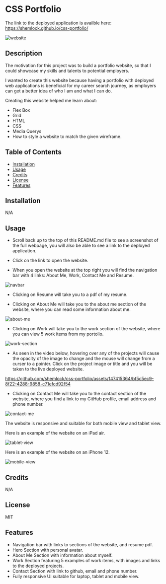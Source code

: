 # CSS Portfolio

The link to the deployed application is availble here: https://shemlock.github.io/css-portfolio/

![website](assets/images/website.png)

## Description

The motivation for this project was to build a portfolio website, so that I could showcase my skills and talents to potential employers.

I wanted to create this website because having a portfolio with deployed web applications is beneficial for my career search journey, as employers can get a better idea of who I am and what I can do. 

  Creating this website helped me learn about: 
  * Flex Box
  * Grid
  * HTML
  * CSS
  * Media Querys
  * How to style a website to match the given wireframe. 

## Table of Contents

- [Installation](#installation)
- [Usage](#usage)
- [Credits](#credits)
- [License](#license)
- [Features](#features)
  
## Installation
N/A

## Usage
* Scroll back up to the top of this README.md file to see a screenshot of the full webpage, you will also be able to see a link to the deployed application.
  
* Click on the link to open the website.
  
* When you open the website at the top right you will find the navigation bar with 4 links: About Me, Work, Contact Me and Resume.
  
![navbar](assets/images/nav.png)

* Clicking on Resume will take you to a pdf of my resume. 

* Clicking on About Me will take you to the about me section of the website, where you can read some information about me.
  
![about-me](assets/images/about.png)
  
* Clicking on Work will take you to the work section of the website, where you can view 5 work items from my portolio.
  
![work-section](assets/images/work.png)

* As seen in the video below, hovering over any of the projects will cause the opacity of the image to change and the mouse will change from a curser to a pointer. Click on the project image or title and you will be taken to the live deployed website. 

https://github.com/shemlock/css-portfolio/assets/147415364/bf5c5ec9-8f22-4288-9858-c71efcd92f54

* Clicking on Contact Me will take you to the contact section of the website, where you find a link to my GitHub profile, email address and phone number.

![contact-me](assets/images/contact.png)

The website is responsive and suitable for both mobile view and tablet view.

Here is an example of the website on an iPad air.


![tablet-view](assets/images/ipadair.png)

Here is an example of the website on an iPhone 12. 


![mobile-view](assets/images/iphone12.png)
  
## Credits
N/A

## License
MIT 

## Features

* Navigation bar with links to sections of the website, and resume pdf.
* Hero Section with personal avatar. 
* About Me Section with information about myself. 
* Work Section featuring 5 examples of work items, with images and links to the deployed projects.
* Contact Section with link to github, email and phone number.
* Fully responsive UI suitable for laptop, tablet and mobile view. 


